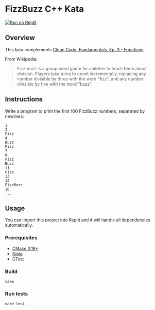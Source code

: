 # FizzBuzz C++ Kata

[![Run on Replit](https://replit.com/badge/github/Coding-Cuddles/fizzbuzz-cpp-kata)](https://replit.com/new/github/Coding-Cuddles/fizzbuzz-cpp-kata)

## Overview

This kata complements [Clean Code: Fundamentals, Ep. 3 - Functions](https://cleancoders.com/episode/clean-code-episode-3).

From Wikipedia:
> Fizz buzz is a group word game for children to teach them about division.
> Players take turns to count incrementally, replacing any number divisible
> by three with the word "fizz", and any number divisible by five with the
> word "buzz".

## Instructions

Write a program to print the first 100 FizzBuzz numbers, separated by newlines:
```
1
2
Fizz
4
Buzz
Fizz
7
8
Fizz
Buzz
11
Fizz
13
14
FizzBuzz
16
...
```

## Usage

You can import this project into [Replit](https://replit.com) and it will
handle all dependencies automatically.

### Prerequisites

* [CMake 3.19+](https://cmake.org)
* [Ninja](https://ninja-build.org)
* [GTest](https://github.com/google/googletest)

### Build

```console
make
```

### Run tests

```console
make test
```

